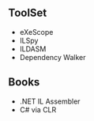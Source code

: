 ## ToolSet
- eXeScope
- ILSpy
- ILDASM
- Dependency Walker



## Books
- .NET IL Assembler
- C# via CLR



